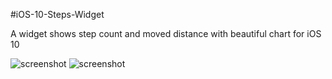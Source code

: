 #iOS-10-Steps-Widget

A widget shows step count and moved distance with beautiful chart for iOS 10

![screenshot](https://raw.githubusercontent.com/Wildog/iOS-10-Steps-Widget/master/steps-widget.gif)
![screenshot](https://raw.githubusercontent.com/Wildog/iOS-10-Steps-Widget/master/chart-view.png)

